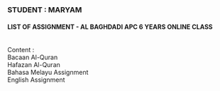 <H3>STUDENT : MARYAM</H3>
<H4>LIST OF ASSIGNMENT - AL BAGHDADI APC 6 YEARS ONLINE CLASS</H4>
<br>Content :
<br>Bacaan Al-Quran
<br>Hafazan Al-Quran
<br>Bahasa Melayu Assignment
<br>English Assignment
